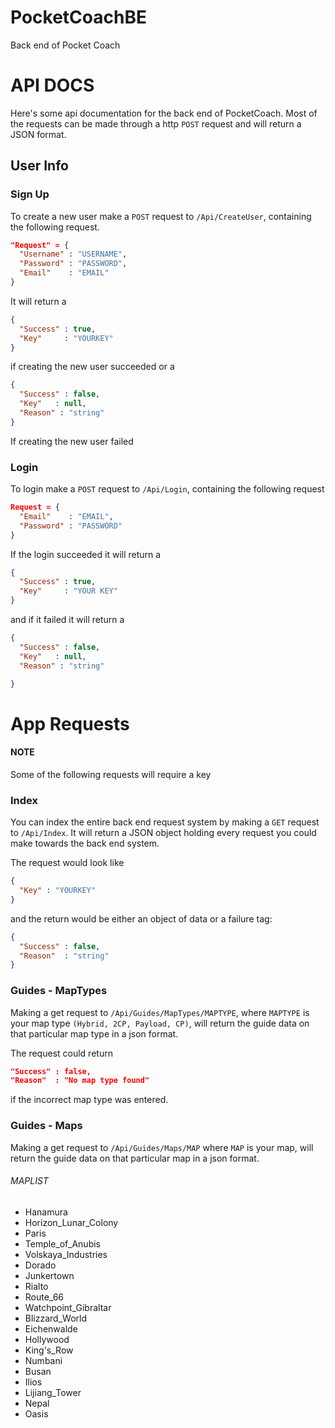 # PocketCoachBE
Back end of Pocket Coach


# API DOCS
Here's some api documentation for the back end of PocketCoach. Most of the requests can be made through a http `POST` request and will return a JSON format.
## User Info

### Sign Up
To create a new user make a `POST` request to  `/Api/CreateUser`, containing the following request.
```json
"Request" = {
  "Username" : "USERNAME",
  "Password" : "PASSWORD",
  "Email"    : "EMAIL"
}
```
It will return a
```json
{
  "Success" : true,
  "Key"     : "YOURKEY"
}
```
if creating the new user succeeded or a
```json
{
  "Success" : false,
  "Key"   : null,
  "Reason" : "string"
}
```
If creating the new user failed

### Login
To login make a `POST` request to `/Api/Login`, containing the following request
```json
Request = {
  "Email"    : "EMAIL",
  "Password" : "PASSWORD"
}
```
If the login succeeded it will return a
```json
{
  "Success" : true,
  "Key"     : "YOUR KEY"
}
```
and if it failed it will return a
```json
{
  "Success" : false,
  "Key"   : null,
  "Reason" : "string"

}
```

# App Requests

#### NOTE
Some of the following requests will require a key

### Index
You can index the entire back end request system by making a `GET` request to `/Api/Index`.
It will return a JSON object holding every request you could make towards the back end system.

The request would look like
```json
{
  "Key" : "YOURKEY"
}
```

and the return would be either an object of data or a failure tag:
```json
{
  "Success" : false,
  "Reason"  : "string"
}
```

### Guides - MapTypes
Making a get request to `/Api/Guides/MapTypes/MAPTYPE`, where `MAPTYPE` is your map type `(Hybrid, 2CP, Payload, CP)`, will return the guide data on that particular map type in a json format.

The request could return
```json
"Success" : false,
"Reason"  : "No map type found"
```
if the incorrect map type was entered.

### Guides - Maps
Making a get request to `/Api/Guides/Maps/MAP` where `MAP` is your map, will return the guide data on that particular map in a json format.
###### MAPLIST
* Hanamura
* Horizon_Lunar_Colony
* Paris
* Temple_of_Anubis
* Volskaya_Industries
* Dorado
* Junkertown
* Rialto
* Route_66
* Watchpoint_Gibraltar
* Blizzard_World
* Eichenwalde
* Hollywood
* King's_Row
* Numbani
* Busan
* Ilios
* Lijiang_Tower
* Nepal
* Oasis
